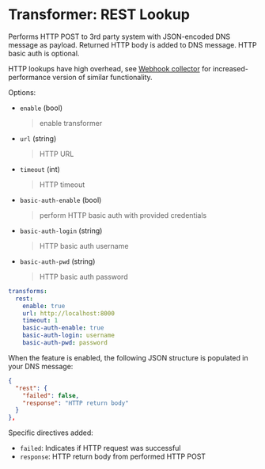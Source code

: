# Transformer: REST Lookup

Performs HTTP POST to 3rd party system with JSON-encoded DNS message as payload.
Returned HTTP body is added to DNS message.
HTTP basic auth is optional.

HTTP lookups have high overhead, see [Webhook collector](../collectors/collector_webhook.md) for increased-performance version of similar functionality.

Options:

* `enable` (bool)
  > enable transformer

* `url` (string)
  > HTTP URL

* `timeout` (int)
  > HTTP timeout

* `basic-auth-enable` (bool)
  > perform HTTP basic auth with provided credentials

* `basic-auth-login` (string)
  > HTTP basic auth username

* `basic-auth-pwd` (string)
  > HTTP basic auth password

```yaml
transforms:
  rest:
    enable: true
    url: http://localhost:8000
    timeout: 1
    basic-auth-enable: true
    basic-auth-login: username
    basic-auth-pwd: password
```

When the feature is enabled, the following JSON structure is populated in your DNS message:

```json
{
  "rest": {
    "failed": false,
    "response": "HTTP return body"
  }
},
```

Specific directives added:

* `failed`: Indicates if HTTP request was successful
* `response`: HTTP return body from performed HTTP POST
